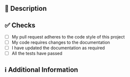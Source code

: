 <!-- 
Thanks for creating this pull request 🤗

Please make sure that the pull request is limited to one type (docs, bug fix, feature, etc.) and keep it as small as possible. You can open multiple prs instead of opening a huge one.
-->

<!-- If this pull request closes an issue, please mention the issue number below -->
# <!-- Issue # here -->

## 📑 Description
<!-- Add a brief description of the pr -->

<!-- You can also choose to add a list of changes and if they have been completed or not by using the markdown to-do list syntax
- [ ] Not Completed
- [x] Completed
-->

## ✅ Checks
<!-- Make sure your pr passes the CI checks and do check the following fields as needed - -->
- [ ] My pull request adheres to the code style of this project
- [ ] My code requires changes to the documentation
- [ ] I have updated the documentation as required
- [ ] All the tests have passed

## ℹ Additional Information
<!-- Any additional information like breaking changes, dependencies added, screenshots, comparisons between new and old behavior, etc. -->

